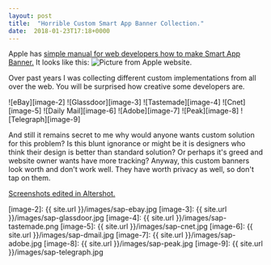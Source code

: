 ```yaml
---
layout: post
title:  "Horrible Custom Smart App Banner Collection."
date:  2018-01-23T17:18+0000
---
```


Apple has [simple manual for web developers how to make Smart App Banner.][1] It looks like this:
![Picture from Apple website.][image-1]

Over past years I was collecting different custom implementations from all over the web. You will be surprised how creative some developers are.

![eBay][image-2]
![Glassdoor][image-3]
![Tastemade][image-4]
![Cnet][image-5]
![Daily Mail][image-6]
![Adobe][image-7]
![Peak][image-8]
![Telegraph][image-9]

And still it remains secret to me why would anyone wants custom solution for this problem? Is this blunt ignorance or might be it is designers who think their design is better than standard solution? Or perhaps it's greed and website owner wants have more tracking? Anyway, this custom banners look worth and don't work well. They have worth privacy as well, so don't tap on them.

[Screenshots edited in Altershot.][2]

[image-2]:  {{ site.url }}/images/sap-ebay.jpg
[image-3]:  {{ site.url }}/images/sap-glassdoor.jpg
[image-4]:  {{ site.url }}/images/sap-tastemade.png
[image-5]:  {{ site.url }}/images/sap-cnet.jpg
[image-6]:  {{ site.url }}/images/sap-dmail.jpg
[image-7]:  {{ site.url }}/images/sap-adobe.jpg
[image-8]:  {{ site.url }}/images/sap-peak.jpg
[image-9]:  {{ site.url }}/images/sap-telegraph.jpg

[1]:	https://developer.apple.com/library/content/documentation/AppleApplications/Reference/SafariWebContent/PromotingAppswithAppBanners/PromotingAppswithAppBanners.html

[2]: https://itunes.apple.com/gb/app/altershot/id911930618?mt=8&at=1010l4GJ&ct=1010l4GJ

[image-1]:	https://developer.apple.com/library/content/documentation/AppleApplications/Reference/SafariWebContent/Art/smartbanner_2x.png "Smart App Banner"
